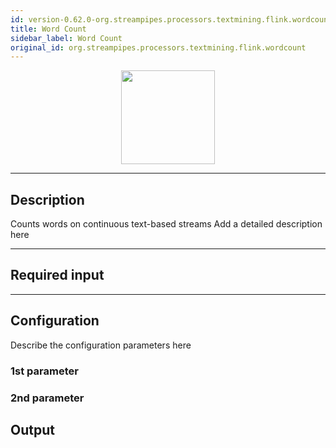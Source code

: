 ```yaml
---
id: version-0.62.0-org.streampipes.processors.textmining.flink.wordcount
title: Word Count
sidebar_label: Word Count
original_id: org.streampipes.processors.textmining.flink.wordcount
---
```




<p align="center"> 
    <img src="/img/pipeline-elements/org.streampipes.processors.textmining.flink.wordcount/icon.png" width="150px;" class="pe-image-documentation"/>
</p>

***

## Description

Counts words on continuous text-based streams
Add a detailed description here

***

## Required input


***

## Configuration

Describe the configuration parameters here

### 1st parameter


### 2nd parameter

## Output
